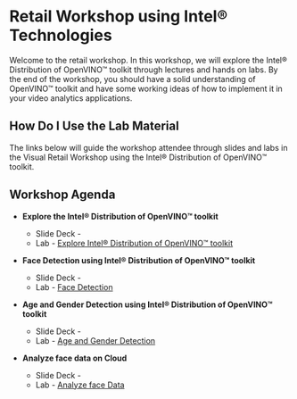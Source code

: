 # Retail Workshop using Intel® Technologies
Welcome to the retail workshop. In this workshop, we will explore the Intel® Distribution of OpenVINO™ toolkit through lectures and hands on labs. By the end of the workshop, you should have a solid understanding of  OpenVINO™ toolkit and have some working ideas of how to implement it in your video analytics applications.
## How Do I Use the Lab Material
The links below will guide the workshop attendee through slides and labs in the Visual Retail Workshop using the Intel® Distribution of OpenVINO™ toolkit.

## Workshop Agenda
* **Explore the Intel® Distribution of OpenVINO™ toolkit**
    - Slide Deck -
    - Lab - [Explore Intel® Distribution of OpenVINO™ toolkit](./Explore_OpenVINO.md)


* **Face Detection using Intel® Distribution of OpenVINO™ toolkit**
  - Slide Deck -
  - Lab - [Face Detection](./Face_detection.md)


* **Age and Gender Detection using Intel® Distribution of OpenVINO™ toolkit**
  - Slide Deck -
  - Lab - [Age and Gender Detection](./Age_Gender_Detection.md)


* **Analyze face data on Cloud**
    - Slide Deck -
    - Lab - [Analyze face Data](./Analyse_face_data_on_cloud.md)
